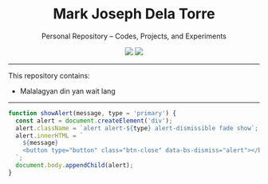 <h1 align="center"><b>Mark Joseph Dela Torre</b></h1>

<p align="center">
  Personal Repository – Codes, Projects, and Experiments
</p>

<p align="center">
  <img src="https://img.shields.io/badge/Status-Active-brightgreen" />
  <img src="https://img.shields.io/badge/Made%20with-Passion-ff69b4" />
</p>

---

This repository contains:

- Malalagyan din yan wait lang

---

```js
function showAlert(message, type = 'primary') {
  const alert = document.createElement('div');
  alert.className = `alert alert-${type} alert-dismissible fade show`;
  alert.innerHTML = `
    ${message}
    <button type="button" class="btn-close" data-bs-dismiss="alert"></button>
  `;
  document.body.appendChild(alert);
}

